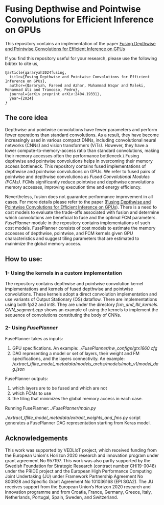 # Fusing Depthwise and Pointwise Convolutions for Efficient Inference on GPUs

This repository contains an implementation of the paper [Fusing Depthwise and Pointwise Convolutions for Efficient Inference on GPUs](https://arxiv.org/pdf/2404.19331)

If you find this repository useful for your research, please use the following bibtex to cite us,

```
@article{qararyah2024fusing,
  title={Fusing Depthwise and Pointwise Convolutions for Efficient Inference on GPUs},
  author={Qararyah, Fareed and Azhar, Muhammad Waqar and Maleki, Mohammad Ali and Trancoso, Pedro},
  journal={arXiv preprint arXiv:2404.19331},
  year={2024}
}
```

## The core idea

Depthwise and pointwise convolutions have fewer parameters and perform fewer operations than standard convolutions. As a result, they have become increasingly used in various compact DNNs, including convolutional neural networks (CNNs) and vision transformers (ViTs). However, they have a lower compute-to-memory-access ratio than standard convolutions, making their memory accesses often the performance bottleneck.\\
Fusing depthwise and pointwise convolutions helps in overcoming their memory access bottleneck. This repository contains fused implementations of depthwise and pointwise convolutions on GPUs. We refer to fused pairs of pointwise and depthwise convolutiona as _Fused Convolutional Modules (FCMs)_. FCMs significantly reduce pointwise and depthwise convolutions memory accesses, improving execution time and energy efficiency. 

Nevertheless, fusion does not guarantee performance improvement in all cases. For more details please refer to the paper ([Fusing Depthwise and Pointwise Convolutions for Efficient Inference on GPUs](https://arxiv.org/pdf/2404.19331)). There is a need fo cost models to evaluate the trade-offs associated with fusion and determine which convolutions are beneficial to fuse and the optimal FCM parameters. _FusePlanner_ module in the repository contains implementations of such cost models. FusePlanner consists of cost models to estimate the memory accesses of depthwise, pointwise, and FCM kernels given GPU characteristics and suggest tiling parameters that are estimated to mainimize the global memory access.

## How to use:

### 1- Using the kernels in a custom implementation
The repository contains depthwise and pointwise convolution kernel implementations and kernels of fused depthwise and pointwise convolutions.
These kernels adopt a direct convolution implementation and use variants of Output Stationary (OS) dataflow. There are implementations using
both fp32 and int8. They are under the directory _fcm\_and\_lbl\_kernels_. _CNN\_segment.cpp_ shows an example of using the kernels to implement the sequence of convolutions constituting the body of CNNs.

### 2- Using _FusePlanner_

FusePlanner takes as inputs:
1) GPU specifications. An example: _./FusePlanner/hw\_configs/gtx1660.cfg_
2) DAG representing a model or set of layers, their weight and FM specifications, and the layers connectivity. An example: _/extract\_tflite\_model\_metadata/models\_archs/models/mob\_v1/model\_dag.json_

FusePlanner outputs:
1) which layers are to be fused and which are not
2) which FCMs to use
3) the tiling that minimizes the global memory access in each case.

Running FusePlanner: _./FusePlanner/main.py_

_./extract\_tflite\_model\_metadata/extract\_weights\_and\_fms.py_ script generates a FusePlanner DAG representation starting from Keras model.

## Acknowledgements

This work was supported by VEDLIoT project, which received funding from the European Union's Horizon 2020 research and innovation program under grant agreement No 957197. This work was also partly supported by the Swedish Foundation for Strategic Research (contract number CHI19-0048) under the PRIDE project and the European High Performance Computing Joint Undertaking (JU) under Framework Partnership Agreement No 800928 and Specific Grant Agreement No 101036168 (EPI SGA2).
The JU receives support from the European Union’s Horizon 2020 research and innovation programme and from Croatia, France, Germany, Greece, Italy, Netherlands, Portugal, Spain, Sweden, and Switzerland.